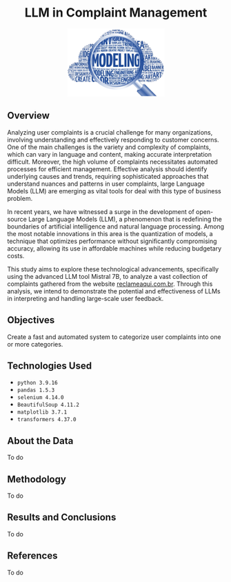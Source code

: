 <div align="center">
  <h1>LLM in Complaint Management</h1>
</div>

<p align="center">
<img src="images\cover.png" class="center" width="45%"/>
</p>

## Overview
Analyzing user complaints is a crucial challenge for many organizations, involving understanding and effectively responding to customer concerns. One of the main challenges is the variety and complexity of complaints, which can vary in language and content, making accurate interpretation difficult. Moreover, the high volume of complaints necessitates automated processes for efficient management. Effective analysis should identify underlying causes and trends, requiring sophisticated approaches that understand nuances and patterns in user complaints, large Language Models (LLM) are emerging as vital tools for deal with this type of business problem.

In recent years, we have witnessed a surge in the development of open-source Large Language Models (LLM), a phenomenon that is redefining the boundaries of artificial intelligence and natural language processing. Among the most notable innovations in this area is the quantization of models, a technique that optimizes performance without significantly compromising accuracy, allowing its use in affordable machines while reducing budgetary costs.

This study aims to explore these technological advancements, specifically using the advanced LLM tool Mistral 7B, to analyze a vast collection of complaints gathered from the website [reclameaqui.com.br](reclameaqui.com.br). Through this analysis, we intend to demonstrate the potential and effectiveness of LLMs in interpreting and handling large-scale user feedback.

## Objectives
Create a fast and automated system to categorize user complaints into one or more categories.

## Technologies Used
* `python 3.9.16`
* `pandas 1.5.3`
* `selenium 4.14.0`
* `BeautifulSoup 4.11.2`
* `matplotlib 3.7.1`
* `transformers 4.37.0`
  
## About the Data
To do

## Methodology
To do

## Results and Conclusions
To do

## References
To do
